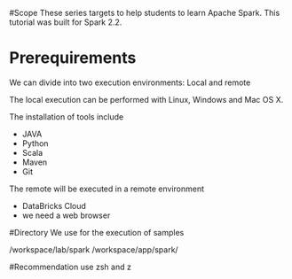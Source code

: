 #Scope
These series targets to help students to learn Apache Spark. This tutorial was built for Spark 2.2. 

# Prerequirements
We can divide into two execution environments: Local and remote

The local execution can be performed with Linux, Windows and Mac OS X. 

The installation of tools include
* JAVA
* Python
* Scala
* Maven
* Git

The remote will be executed in a remote environment
* DataBricks Cloud
* we need a web browser 

#Directory
We use for the execution of samples

/workspace/lab/spark
/workspace/app/spark/<spark-version-name>

#Recommendation
use zsh and z 